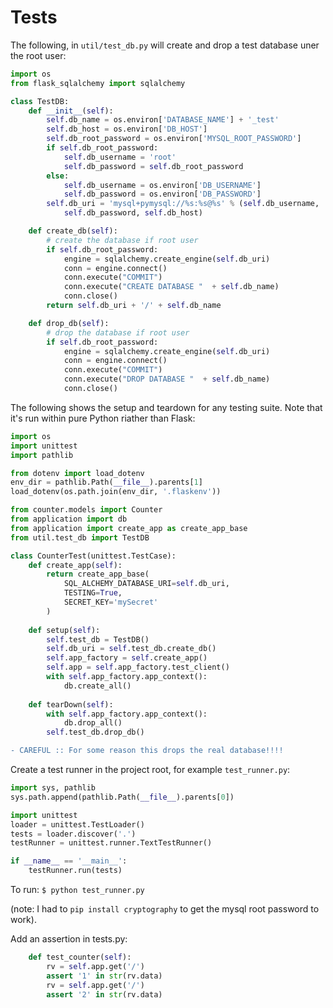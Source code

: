 # Tests

The following, in `util/test_db.py` will create and drop a test database uner the root user:
```python
import os
from flask_sqlalchemy import sqlalchemy

class TestDB:
    def __init__(self):
        self.db_name = os.environ['DATABASE_NAME'] + '_test'
        self.db_host = os.environ['DB_HOST']
        self.db_root_password = os.environ['MYSQL_ROOT_PASSWORD']
        if self.db_root_password:
            self.db_username = 'root'
            self.db_password = self.db_root_password
        else:
            self.db_username = os.environ['DB_USERNAME']
            self.db_password = os.environ['DB_PASSWORD']
        self.db_uri = 'mysql+pymysql://%s:%s@%s' % (self.db_username,
            self.db_password, self.db_host)

    def create_db(self):
        # create the database if root user
        if self.db_root_password:
            engine = sqlalchemy.create_engine(self.db_uri)
            conn = engine.connect()
            conn.execute("COMMIT")
            conn.execute("CREATE DATABASE "  + self.db_name)
            conn.close()
        return self.db_uri + '/' + self.db_name

    def drop_db(self):
        # drop the database if root user
        if self.db_root_password:
            engine = sqlalchemy.create_engine(self.db_uri)
            conn = engine.connect()
            conn.execute("COMMIT")
            conn.execute("DROP DATABASE "  + self.db_name)
            conn.close()
```

The following shows the setup and teardown for any testing suite. Note that it's run within pure Python riather than Flask:
```python
import os
import unittest
import pathlib

from dotenv import load_dotenv
env_dir = pathlib.Path(__file__).parents[1]
load_dotenv(os.path.join(env_dir, '.flaskenv'))

from counter.models import Counter
from application import db
from application import create_app as create_app_base
from util.test_db import TestDB

class CounterTest(unittest.TestCase):
    def create_app(self):
        return create_app_base(
            SQL_ALCHEMY_DATABASE_URI=self.db_uri,
            TESTING=True,
            SECRET_KEY='mySecret'
        )
    
    def setup(self):
        self.test_db = TestDB()
        self.db_uri = self.test_db.create_db()
        self.app_factory = self.create_app()
        self.app = self.app_factory.test_client()
        with self.app_factory.app_context():
            db.create_all()
    
    def tearDown(self):
        with self.app_factory.app_context():
            db.drop_all()
        self.test_db.drop_db()
```
```diff
- CAREFUL :: For some reason this drops the real database!!!!
```

Create a test runner in the project root, for example `test_runner.py`:
```python
import sys, pathlib
sys.path.append(pathlib.Path(__file__).parents[0])

import unittest
loader = unittest.TestLoader()
tests = loader.discover('.')
testRunner = unittest.runner.TextTestRunner()

if __name__ == '__main__':
    testRunner.run(tests)
```

To run: `$ python test_runner.py`

(note: I had to `pip install cryptography` to get the mysql root password to work).

Add an assertion in tests.py:
```python
    def test_counter(self):
        rv = self.app.get('/')
        assert '1' in str(rv.data)
        rv = self.app.get('/')
        assert '2' in str(rv.data)
```

